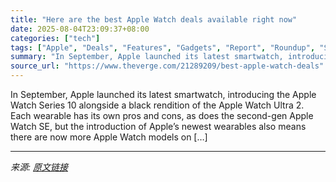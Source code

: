 ```yaml
---
title: "Here are the best Apple Watch deals available right now"
date: 2025-08-04T23:09:37+08:00
categories: ["tech"]
tags: ["Apple", "Deals", "Features", "Gadgets", "Report", "Roundup", "Smartwatch", "Tech", "Wearable"]
summary: "In September, Apple launched its latest smartwatch, introducing the Apple Watch Series 10 alongside a black rendition of the Apple Watch Ultra 2. Each wearable has its own pros and cons, as does the s"
source_url: "https://www.theverge.com/21289209/best-apple-watch-deals"
---
```


In September, Apple launched its latest smartwatch, introducing the Apple Watch Series 10 alongside a black rendition of the Apple Watch Ultra 2. Each wearable has its own pros and cons, as does the second-gen Apple Watch SE, but the introduction of Apple’s newest wearables also means there are now more Apple Watch models on [&#8230;]

---

*来源: [原文链接](https://www.theverge.com/21289209/best-apple-watch-deals)*
